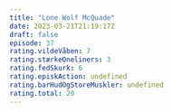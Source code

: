 ```yaml
---
title: "Lone Wolf McQuade"
date: 2023-03-21T21:19:17Z
draft: false
episode: 37
rating.vildeVåben: 7
rating.stærkeOneliners: 3
rating.fedSkurk: 6
rating.episkAction: undefined
rating.barHudOgStoreMuskler: undefined
rating.total: 20
---
```



